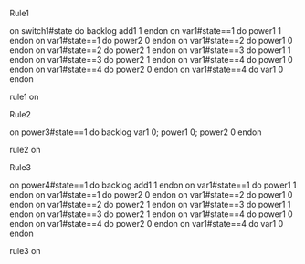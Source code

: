 Rule1

on switch1#state do backlog add1 1 endon   on var1#state==1 do power1 1 endon   on var1#state==1 do power2 0 endon   on var1#state==2 do power1 0 endon   on var1#state==2 do power2 1 endon   on var1#state==3 do power1 1 endon   on var1#state==3 do power2 1 endon   on var1#state==4 do power1 0 endon   on var1#state==4 do power2 0 endon   on var1#state==4 do var1 0 endon

rule1 on



Rule2

on power3#state==1 do backlog var1 0; power1 0; power2 0 endon

rule2 on



Rule3

on power4#state==1 do backlog add1 1 endon   on var1#state==1 do power1 1 endon   on var1#state==1 do power2 0 endon   on var1#state==2 do power1 0 endon   on var1#state==2 do power2 1 endon   on var1#state==3 do power1 1 endon   on var1#state==3 do power2 1 endon   on var1#state==4 do power1 0 endon   on var1#state==4 do power2 0 endon   on var1#state==4 do var1 0 endon

rule3 on

